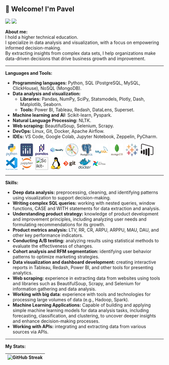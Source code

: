 <img src="https://komarev.com/ghpvc/?username=PAGriAnalytics&style=flat-square&color=blue" alt=""/>

## 👋 Welcome! I'm Pavel

[![](https://camo.githubusercontent.com/5292cf9fbe50b47fc032ce7145fd4835f20f5bd777dc193e19486f901b5d83e1/68747470733a2f2f696d672e736869656c64732e696f2f62616467652f2d54656c656772616d2d626c75653f7374796c653d666c6174266c6f676f3d54656c656772616d266c6f676f436f6c6f723d7768697465)](https://t.me/PAGriAnalytics)  [![](https://camo.githubusercontent.com/3e6ec0f4aa04b78a81ed381c148f23a34e69f901a978976c3d760546e2295264/68747470733a2f2f696d672e736869656c64732e696f2f62616467652f2d476d61696c2d77686974653f7374796c653d666c6174266c6f676f3d476d61696c266c6f676f436f6c6f723d626c61636b)](mailto:pagri.analytics@gmail.com) 


**About me:**  
I hold a higher technical education.  
I specialize in data analysis and visualization, with a focus on empowering informed decision-making.     
By extracting insights from complex data sets, I help organizations make data-driven decisions that drive business growth and improvement.  

---

**Languages and Tools:**
- **Programming languages:** Python, SQL (PostgreSQL, MySQL, ClickHouse), NoSQL (MongoDB).
- **Data analysis and visualization:** 
  - **Libraries:** Pandas, NumPy, SciPy, Statsmodels, Plotly, Dash, Matplotlib, Seaborn.
  - **Tools:** Power BI, Tableau, Redash, DataLens, Superset.
- **Machine learning and AI:** Scikit-learn, Pyspark.
- **Natural Language Processing:** NLTK.
- **Web scraping:** BeautifulSoup, Selenium, Scrapy.
- **DevOps:** Linux, Git, Docker, Apache Airflow.
- **IDEs:** VS Code, Google Colab, Jupyter Notebook, Zeppelin, PyCharm.
  

<div>
  <img src="https://github.com/devicons/devicon/blob/master/icons/python/python-original-wordmark.svg" title="Python" alt="Python" width="40" height="40"/>&nbsp;
  <img src="https://github.com/devicons/devicon/blob/master/icons/plotly/plotly-original.svg" title="Plotly" alt="Plotly" width="40" height="40"/>&nbsp;
  <img src="https://github.com/devicons/devicon/blob/master/icons/pandas/pandas-original-wordmark.svg" title="Pandas" alt="Pandas " width="40" height="40"/>&nbsp;
  <img src="https://github.com/devicons/devicon/blob/master/icons/numpy/numpy-original-wordmark.svg"  title="NumPy" alt="NumPy" width="40" height="40"/>&nbsp;
  <img src="https://github.com/devicons/devicon/blob/master/icons/matplotlib/matplotlib-original.svg" title="Matplotlib" alt="Matplotlib" width="40" height="40"/>&nbsp;
  <img src="https://github.com/devicons/devicon/blob/master/icons/postgresql/postgresql-original-wordmark.svg" title="PostgreSQL" alt="PostgreSQL" width="40" height="40"/>&nbsp;
  <img src="https://github.com/devicons/devicon/blob/master/icons/mysql/mysql-original-wordmark.svg" title="MySQL"  alt="MySQL" width="40" height="40"/>&nbsp;
  <img src="https://github.com/devicons/devicon/blob/master/icons/mongodb/mongodb-original-wordmark.svg" title="MongoDB" alt="MongoDB" width="40" height="40"/>&nbsp;
  <img src="https://raw.githubusercontent.com/mrankitgupta/mrankitgupta/a768d6bf0a001f03327578ae12f8867e4056cbaf/tableau-software.svg" title="MongoDB" alt="MongoDB" width="40" height="40"/>&nbsp;
  <img src="https://raw.githubusercontent.com/mrankitgupta/mrankitgupta/a768d6bf0a001f03327578ae12f8867e4056cbaf/power-bi.svg" title="MongoDB" alt="MongoDB" width="40" height="40"/>&nbsp;
  <img src="https://github.com/devicons/devicon/raw/master/icons/vscode/vscode-original-wordmark.svg" title="VS Code" alt="VS Code" width="40" height="40"/>&nbsp;
  <img src="https://github.com/devicons/devicon/raw/master/icons/jupyter/jupyter-original-wordmark.svg" title="Jupyter" alt="Jupyter" width="40" height="40"/>&nbsp;
  <img src="https://camo.githubusercontent.com/dd749c222d8c2520e9595af51d39578b46e22d5190fe5b2f31c01bc32446321e/68747470733a2f2f75706c6f61642e77696b696d656469612e6f72672f77696b6970656469612f636f6d6d6f6e732f302f30352f5363696b69745f6c6561726e5f6c6f676f5f736d616c6c2e737667" title="Scikit-learn" **alt="Scikit-learn" width="40" height="40"/>  
  <img src="https://github.com/devicons/devicon/raw/master/icons/linux/linux-original.svg" title="Linux" **alt="Linux" width="40" height="40"/>  
  <img src="https://github.com/devicons/devicon/blob/master/icons/git/git-original-wordmark.svg" title="Git" alt="Git" width="40" height="40"/>&nbsp;
  <img src="https://github.com/devicons/devicon/blob/master/icons/docker/docker-original-wordmark.svg" title="Docker" alt="Docker" width="40" height="40"/>&nbsp;
  <img src="https://github.com/devicons/devicon/blob/master/icons/apacheairflow/apacheairflow-original-wordmark.svg" title="Airflow"  alt="Airflow" width="40" height="40"/>&nbsp;
</div>

---

**Skills:**

- **Deep data analysis:**  preprocessing, cleaning, and identifying patterns using visualization to support decision-making.
- **Writing complex SQL queries:**  working with nested queries, window functions, CASE and WITH statements for data extraction and analysis.
- **Understanding product strategy:**  knowledge of product development and improvement principles, including analyzing user needs and formulating recommendations for its growth.
- **Product metrics analysis:**  LTV, RR, CR, ARPU, ARPPU, MAU, DAU, and other key performance indicators.
- **Conducting A/B testing:**  analyzing results using statistical methods to evaluate the effectiveness of changes.
- **Cohort analysis and RFM segmentation:**  identifying user behavior patterns to optimize marketing strategies.
- **Data visualization and dashboard development:**  creating interactive reports in Tableau, Redash, Power BI, and other tools for presenting analytics.
- **Web scraping:** experience in extracting data from websites using tools and libraries such as BeautifulSoup, Scrapy, and Selenium for information gathering and data analysis.
- **Working with big data:**  experience with tools and technologies for processing large volumes of data (e.g., Hadoop, Spark).
- **Machine Learning Applications:** Capable of building and applying simple machine learning models for data analysis tasks, including forecasting, classification, and clustering, to uncover deeper insights and enhance decision-making processes.
- **Working with APIs:**  integrating and extracting data from various sources via APIs.
  
---

**My Stats:**

| ![GitHub Streak](https://github-readme-streak-stats-bice-six.vercel.app//?user=PAGriAnalytics&hide_border=true) |
|:--:|
